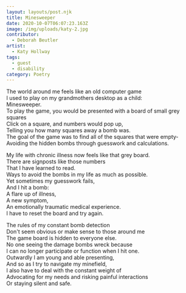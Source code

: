 ```yaml
---
layout: layouts/post.njk
title: Minesweeper
date: 2020-10-07T06:07:23.163Z
image: /img/uploads/katy-2.jpg
contributor:
  - Deborah Beutler
artist:
  - Katy Hollway
tags:
  - guest
  - disability
category: Poetry
---
```

The world around me feels like an old computer game\
I used to play on my grandmothers desktop as a child:\
Minesweeper.\
To play the game, you would be presented with a board of small grey squares\
Click on a square, and numbers would pop up,\
Telling you how many squares away a bomb was.\
The goal of the game was to find all of the squares that were empty-\
Avoiding the hidden bombs through guesswork and calculations.

My life with chronic illness now feels like that grey board.\
There are signposts like those numbers\
That I have learned to read.\
Ways to avoid the bombs in my life as much as possible.\
Yet sometimes my guesswork fails,\
And I hit a bomb:\
A flare up of illness,\
A new symptom,\
An emotionally traumatic medical experience.\
I have to reset the board and try again.

The rules of my constant bomb detection\
Don't seem obvious or make sense to those around me\
The game board is hidden to everyone else.\
No one seeing the damage bombs wreck because\
I can no longer participate or function when I hit one.\
Outwardly I am young and able presenting,\
And so as I try to navigate my minefield,\
I also have to deal with the constant weight of\
Advocating for my needs and risking painful interactions\
Or staying silent and safe.